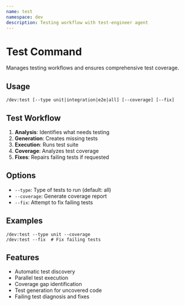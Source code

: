 ```yaml
---
name: test
namespace: dev
description: Testing workflow with test-engineer agent
---
```


# Test Command

Manages testing workflows and ensures comprehensive test coverage.

## Usage
```
/dev:test [--type unit|integration|e2e|all] [--coverage] [--fix]
```

## Test Workflow
1. **Analysis**: Identifies what needs testing
2. **Generation**: Creates missing tests
3. **Execution**: Runs test suite
4. **Coverage**: Analyzes test coverage
5. **Fixes**: Repairs failing tests if requested

## Options
- `--type`: Type of tests to run (default: all)
- `--coverage`: Generate coverage report
- `--fix`: Attempt to fix failing tests

## Examples
```
/dev:test --type unit --coverage
/dev:test --fix  # Fix failing tests
```

## Features
- Automatic test discovery
- Parallel test execution
- Coverage gap identification
- Test generation for uncovered code
- Failing test diagnosis and fixes